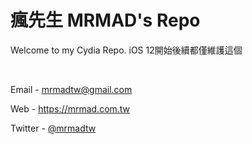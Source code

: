 # 瘋先生 MRMAD's Repo
Welcome to my Cydia Repo.
iOS 12開始後續都僅維護這個

&nbsp;

Email - mrmadtw@gmail.com

Web - https://mrmad.com.tw

Twitter - [@mrmadtw](https://twitter.com/mrmadtw)
